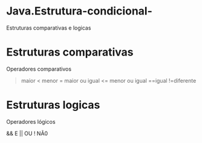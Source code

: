 # Java.Estrutura-condicional-
Estruturas comparativas e logicas

# Estruturas comparativas

Operadores comparativos
 > maior
 < menor
 >= maior ou igual
 <= menor ou igual
 ==igual
 !=diferente

# Estruturas logicas 
 Operadores lógicos

 && E
 || OU
 ! NÃ0






 
 

